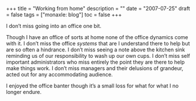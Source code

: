 +++
title = "Working from home"
description = ""
date = "2007-07-25"
draft = false
tags = ["monaxle: blog"]
toc = false
+++

I don’t miss going into an office one bit. 

Though I have an office of sorts at home none of the office dynamics come with it. I don’t miss the office *systems* that are I understand there to help but are so often a hindrance. I don’t miss seeing a note above the kitchen sink reminding us of our responsibility to wash up our own cups. I don’t miss self important administrators who miss entirely the point they are there to help make things work. I don’t miss managers and their delusions of grandeur, acted out for any accommodating audience. 

I enjoyed the office banter though it’s a small loss for what for what I no longer endure.